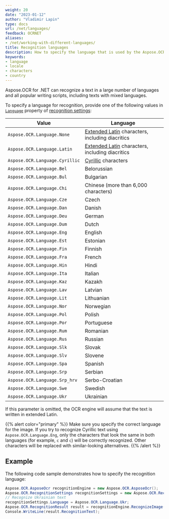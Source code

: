 ```yaml
---
weight: 20
date: "2023-01-12"
author: "Vladimir Lapin"
type: docs
url: /net/languages/
feedback: OCRNET
aliases:
- /net/working-with-different-languages/
title: Recognition languages
description: How to specify the language that is used by the Aspose.OCR recognition engine.
keywords:
- language
- locale
- characters
- country
---
```


Aspose.OCR for .NET can recognize a text in a large number of languages and all popular writing scripts, including texts with mixed languages.

To specify a language for recognition, provide one of the following values in [`Language`](https://reference.aspose.com/ocr/net/aspose.ocr/recognitionsettings/language/) property of [recognition settings](https://reference.aspose.com/ocr/net/aspose.ocr/recognitionsettings/):

Value | Language
----- | --------
`Aspose.OCR.Language.None` | [Extended Latin](/ocr/net/recognition-languages/#supported-characters) characters, including diacritics
`Aspose.OCR.Language.Latin` | [Extended Latin](/ocr/net/recognition-languages/#supported-characters) characters, including diacritics
`Aspose.OCR.Language.Cyrillic` | [Cyrillic](/ocr/net/recognition-languages/#supported-characters-1) characters
`Aspose.OCR.Language.Bel` | Belorussian
`Aspose.OCR.Language.Bul` | Bulgarian
`Aspose.OCR.Language.Chi` | Chinese (more than 6,000 characters)
`Aspose.OCR.Language.Cze` | Czech
`Aspose.OCR.Language.Dan` | Danish
`Aspose.OCR.Language.Deu` | German
`Aspose.OCR.Language.Dum` | Dutch
`Aspose.OCR.Language.Eng` | English
`Aspose.OCR.Language.Est` | Estonian
`Aspose.OCR.Language.Fin` | Finnish
`Aspose.OCR.Language.Fra` | French
`Aspose.OCR.Language.Hin` | Hindi
`Aspose.OCR.Language.Ita` | Italian
`Aspose.OCR.Language.Kaz` | Kazakh
`Aspose.OCR.Language.Lav` | Latvian
`Aspose.OCR.Language.Lit` | Lithuanian
`Aspose.OCR.Language.Nor` | Norwegian
`Aspose.OCR.Language.Pol` | Polish
`Aspose.OCR.Language.Por` | Portuguese
`Aspose.OCR.Language.Rum` | Romanian
`Aspose.OCR.Language.Rus` | Russian
`Aspose.OCR.Language.Slk` | Slovak
`Aspose.OCR.Language.Slv` | Slovene
`Aspose.OCR.Language.Spa` | Spanish
`Aspose.OCR.Language.Srp` | Serbian
`Aspose.OCR.Language.Srp_hrv` | Serbo-Croatian
`Aspose.OCR.Language.Swe` | Swedish
`Aspose.OCR.Language.Ukr` | Ukrainian

If this parameter is omitted, the OCR engine will assume that the text is written in extended Latin.

{{% alert color="primary" %}}
Make sure you specify the correct language for the image. If you try to recognize Cyrillic text using `Aspose.OCR.Language.Eng`, only the characters that look the same in both languages (for example, `с` and `c`) will be correctly recognized. Other characters will be replaced with similar-looking alternatives.
{{% /alert %}}

## Example

The following code sample demonstrates how to specify the recognition language:

```csharp
Aspose.OCR.AsposeOcr recognitionEngine = new Aspose.OCR.AsposeOcr();
Aspose.OCR.RecognitionSettings recognitionSettings = new Aspose.OCR.RecognitionSettings();
// Recognize Ukrainian text
recognitionSettings.Language = Aspose.OCR.Language.Ukr;
Aspose.OCR.RecognitionResult result = recognitionEngine.RecognizeImage("source.png", recognitionSettings);
Console.WriteLine(result.RecognitionText);
```
